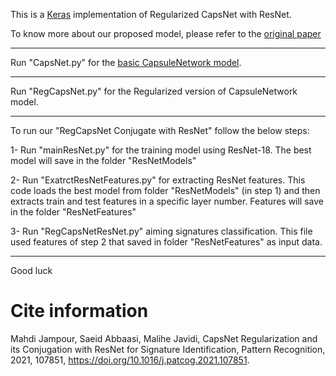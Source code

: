 This is a [Keras](https://keras.io/) implementation of Regularized CapsNet with ResNet.

To know more about our proposed model, please refer to the [original paper](https://www.sciencedirect.com/science/article/abs/pii/S0031320321000388)

**************************************************************************************************************************************************
Run "CapsNet.py" for the [basic CapsuleNetwork model](https://papers.nips.cc/paper/6975-dynamic-routing-between-capsules.pdf).


**************************************************************************************************************************************************
Run "RegCapsNet.py" for the Regularized version of CapsuleNetwork model.


**************************************************************************************************************************************************
To run our "RegCapsNet Conjugate with ResNet" follow the below steps:

1- Run "mainResNet.py" for the training model using ResNet-18.
The best model will save in the folder "ResNetModels"

2- Run "ExatrctResNetFeatures.py" for extracting ResNet features.
This code loads the best model from folder "ResNetModels" (in step 1) 
and then extracts train and test features in a specific layer number. 
Features will save in the folder "ResNetFeatures"

3- Run "RegCapsNetResNet.py" aiming signatures classification. This file
used features of step 2 that saved in folder "ResNetFeatures" as input data.
**************************************************************************************************************************************************

Good luck




# Cite information
Mahdi Jampour, Saeid Abbaasi, Malihe Javidi, CapsNet Regularization and its Conjugation with ResNet for Signature Identification, Pattern Recognition, 2021, 107851, https://doi.org/10.1016/j.patcog.2021.107851.

